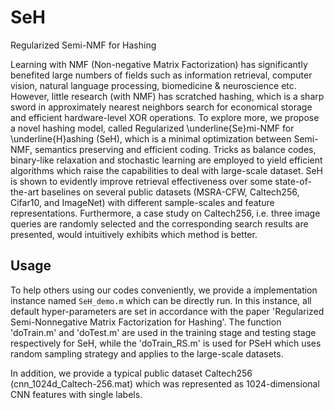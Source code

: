 # SeH
Regularized Semi-NMF for Hashing

Learning with NMF (Non-negative Matrix Factorization) has significantly benefited large numbers of fields such as information retrieval, computer vision, natural language processing, biomedicine \& neuroscience etc. However, little research (with NMF) has scratched hashing, which is a sharp sword in approximately nearest neighbors search for economical storage and efficient hardware-level XOR operations. To explore more, we propose a novel hashing model, called Regularized \underline{Se}mi-NMF for \underline{H}ashing (SeH), which is a minimal optimization between Semi-NMF, semantics preserving and efficient coding. Tricks as balance codes, binary-like relaxation and stochastic learning are employed to yield efficient algorithms which raise the capabilities to deal with large-scale dataset. SeH is shown to evidently improve retrieval effectiveness over some state-of-the-art baselines on several public datasets (MSRA-CFW, Caltech256, Cifar10, and ImageNet) with different sample-scales and feature representations. Furthermore, a case study on Caltech256, i.e. three image queries are randomly selected and the corresponding search results are presented, would intuitively exhibits which method is better.


## Usage

To help others using our codes conveniently, we provide a implementation instance named <code>SeH_demo.m</code> which can be directly run. 
In this instance, all default hyper-parameters are set in accordance with the paper 'Regularized Semi-Nonnegative Matrix Factorization for Hashing'. 
The function 'doTrain.m' and 'doTest.m' are used in the training stage and testing stage respectively for SeH, while the 'doTrain_RS.m' is used for PSeH which uses random sampling strategy and applies to the large-scale datasets.


In addition, we provide a typical public dataset Caltech256 (cnn_1024d_Caltech-256.mat) which was represented as 1024-dimensional CNN features with single labels. 














